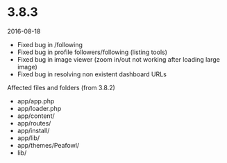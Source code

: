 # 3.8.3

2016-08-18

- Fixed bug in /following
- Fixed bug in profile followers/following (listing tools)
- Fixed bug in image viewer (zoom in/out not working after loading large image)
- Fixed bug in resolving non existent dashboard URLs

Affected files and folders (from 3.8.2)

- app/app.php
- app/loader.php
- app/content/
- app/routes/
- app/install/
- app/lib/
- app/themes/Peafowl/
- lib/
